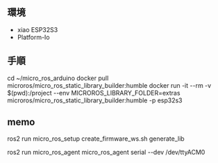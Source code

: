 ## 環境
- xiao ESP32S3
- Platform-Io

## 手順

cd ~/micro_ros_arduino
docker pull microros/micro_ros_static_library_builder:humble
docker run -it --rm -v $(pwd):/project --env MICROROS_LIBRARY_FOLDER=extras microros/micro_ros_static_library_builder:humble -p esp32s3

## memo

ros2 run micro_ros_setup create_firmware_ws.sh generate_lib




ros2 run micro_ros_agent micro_ros_agent serial --dev /dev/ttyACM0
